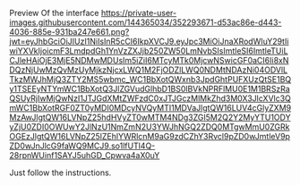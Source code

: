 Preview Of the interface
https://private-user-images.githubusercontent.com/144365034/352293671-d53ac86e-d443-4036-885e-931ba247e661.png?jwt=eyJhbGciOiJIUzI1NiIsInR5cCI6IkpXVCJ9.eyJpc3MiOiJnaXRodWIuY29tIiwiYXVkIjoicmF3LmdpdGh1YnVzZXJjb250ZW50LmNvbSIsImtleSI6ImtleTUiLCJleHAiOjE3MjE5NDMwMDUsIm5iZiI6MTcyMTk0MjcwNSwicGF0aCI6Ii8xNDQzNjUwMzQvMzUyMjkzNjcxLWQ1M2FjODZlLWQ0NDMtNDAzNi04ODVlLTkzMWJhMjQ3ZTY2MS5wbmc_WC1BbXotQWxnb3JpdGhtPUFXUzQtSE1BQy1TSEEyNTYmWC1BbXotQ3JlZGVudGlhbD1BS0lBVkNPRFlMU0E1M1BRSzRaQSUyRjIwMjQwNzI1JTJGdXMtZWFzdC0xJTJGczMlMkZhd3M0X3JlcXVlc3QmWC1BbXotRGF0ZT0yMDI0MDcyNVQyMTI1MDVaJlgtQW16LUV4cGlyZXM9MzAwJlgtQW16LVNpZ25hdHVyZT0wMTM4NDg3ZGI5M2Q2Y2MyYTU1ODYyZjU0ZDI0OWUwY2JlNzU1NmZmN2U3YWJhNGQ2ZDQ0MTgwMmU0ZGRkOGEzJlgtQW16LVNpZ25lZEhlYWRlcnM9aG9zdCZhY3Rvcl9pZD0wJmtleV9pZD0wJnJlcG9faWQ9MCJ9.so1lfUTl4Q-28rpnWUinf1SAYJ5uhGD_Cpwva4aX0uY

Just follow the instructions.
